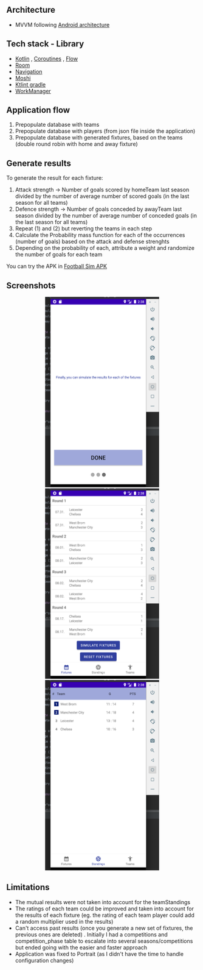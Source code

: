 ## Architecture

- MVVM following [Android architecture](https://developer.android.com/topic/architecture)

## Tech stack - Library

- [Kotlin](https://kotlinlang.org/) , [Coroutines](https://github.com/Kotlin/kotlinx.coroutines) , [Flow](https://kotlin.github.io/kotlinx.coroutines/kotlinx-coroutines-core/kotlinx.coroutines.flow/)
- [Room](https://developer.android.com/topic/libraries/architecture/room)
- [Navigation](https://developer.android.com/guide/navigation/)
- [Moshi](https://github.com/square/moshi)
- [Ktlint gradle](https://github.com/JLLeitschuh/ktlint-gradle)
- [WorkManager](https://developer.android.com/topic/libraries/architecture/workmanager)

## Application flow

1. Prepopulate database with teams
2. Prepopulate database with players (from json file inside the application)
2. Prepopulate database with generated fixtures, based on the teams (double round robin with home
   and away fixture)

## Generate results
To generate the result for each fixture:

1. Attack strength -> Number of goals scored by homeTeam last season divided by the number of
   average number of scored goals (in the last season for all teams)
2. Defence strength -> Number of goals conceded by awayTeam last season divided by the number of
   average number of conceded goals (in the last season for all teams)
3. Repeat (1) and (2) but reverting the teams in each step
4. Calculate the Probability mass function for each of the occurrences (number of goals) based on
   the attack and defense strenghts
5. Depending on the probability of each, attribute a weight and randomize the number of goals for
   each team

You can try the APK in [Football Sim APK](sampleapk/app-debug.apk)

## Screenshots

<p align="center">
<img src="/appscreenshot/onboarding.png" width="300" height="500"/>
<img src="/appscreenshot/fixtures.png" width="300" height="500"/>
<img src="/appscreenshot/team_standings.png" width="300" height="500"/>
</p>

## Limitations

- The mutual results were not taken into account for the teamStandings
- The ratings of each team could be improved and taken into account for the results of each
  fixture (eg. the rating of each team player could add a random multiplier used in the results)
- Can't access past results (once you generate a new set of fixtures, the previous ones are deleted)
  . Initially I had a competitions and competition_phase table to escalate into several
  seasons/competitions but ended going with the easier and faster approach
- Application was fixed to Portrait (as I didn't have the time to handle configuration changes)